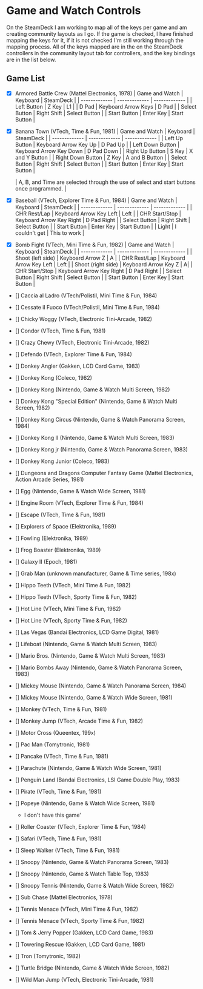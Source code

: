 # Game and Watch Controls

On the SteamDeck I am working to map all of the keys per game and am creating community layouts as I go. If the game is checked, I have finished mapping the keys for it, if it is not checked I'm still working through the mapping process. All of the keys mapped are in the on the SteamDeck controllers in the community layout tab for controllers, and the key bindings are in the list below. 

## Game List

- [x] Armored Battle Crew (Mattel Electronics, 1978)
	| Game and Watch | Keyboard | SteamDeck |
	| ------------- | ------------- | ------------- |
	| Left Button  | Z Key  | L1  |
	| D Pad | Keyboard Arrow Keys  | D Pad  |
	| Select Button  | Right Shift  | Select Button  |
	| Start Button  | Enter Key  | Start Button  |
	  
- [x] Banana Town (VTech, Time & Fun, 1981)
	| Game and Watch | Keyboard | SteamDeck |
	| ------------- | ------------- | ------------- |
	| Left Up Button  | Keyboard Arrow Key Up  | D Pad Up  |
	| Left Down Button  | Keyboard Arrow Key Down  | D Pad Down  |
	| Right Up Button  | S Key  | X and Y Button   |
	| Right Down Button  | Z Key  | A and B Button  |
	| Select Button  | Right Shift  | Select Button  |
	| Start Button  | Enter Key  | Start Button  |

	| A, B, and Time are selected through the use of select and start buttons once programmed. |

- [x] Baseball (VTech, Explorer Time & Fun, 1984)
	| Game and Watch | Keyboard | SteamDeck |
	| ------------- | ------------- | ------------- |
	| CHR Rest/Lap  | Keyboard Arrow Key Left  | Left  |
	| CHR Start/Stop  | Keyboard Arrow Key Right  | D Pad Right  |
	| Select Button  | Right Shift  | Select Button  |
	| Start Button  | Enter Key  | Start Button  |
	| Light  | I couldn't get  | This to work   |

- [x] Bomb Fight (VTech, Mini Time & Fun, 1982)
	| Game and Watch | Keyboard | SteamDeck |
	| ------------- | ------------- | ------------- |
	| Shoot (left side)  | Keyboard Arrow Z  | A  |
	| CHR Rest/Lap  | Keyboard Arrow Key Left  | Left  |
	| Shoot (right side)  | Keyboard Arrow Key Z  | A|
	| CHR Start/Stop  | Keyboard Arrow Key Right  | D Pad Right  |
	| Select Button  | Right Shift  | Select Button  |
	| Start Button  | Enter Key  | Start Button  |

- [] Caccia al Ladro (VTech/Polistil, Mini Time & Fun, 1984)

- [] Cessate il Fuoco (VTech/Polistil, Mini Time & Fun, 1984)

- [] Chicky Woggy (VTech, Electronic Tini-Arcade, 1982)

- [] Condor (VTech, Time & Fun, 1981)

- [] Crazy Chewy (VTech, Electronic Tini-Arcade, 1982)

- [] Defendo (VTech, Explorer Time & Fun, 1984)

- [] Donkey Angler (Gakken, LCD Card Game, 1983)

- [] Donkey Kong (Coleco, 1982)

- [] Donkey Kong (Nintendo, Game & Watch Multi Screen, 1982)

- [] Donkey Kong "Special Edition" (Nintendo, Game & Watch Multi Screen, 1982)

- [] Donkey Kong Circus (Nintendo, Game & Watch Panorama Screen, 1984)

- [] Donkey Kong II (Nintendo, Game & Watch Multi Screen, 1983)

- [] Donkey Kong jr (Nintendo, Game & Watch Panorama Screen, 1983)

- [] Donkey Kong Junior (Coleco, 1983)

- [] Dungeons and Dragons Computer Fantasy Game (Mattel Electronics, Action Arcade Series, 1981)

- [] Egg (Nintendo, Game & Watch Wide Screen, 1981)

- [] Engine Room (VTech, Explorer Time & Fun, 1984)

- [] Escape (VTech, Time & Fun, 1981)

- [] Explorers of Space (Elektronika, 1989)

- [] Fowling (Elektronika, 1989)

- [] Frog Boaster (Elektronika, 1989)
  
- [] Galaxy II (Epoch, 1981)

- [] Grab Man (unknown manufacturer, Game & Time series, 198x)

- [] Hippo Teeth (VTech, Mini Time & Fun, 1982)

- [] Hippo Teeth (VTech, Sporty Time & Fun, 1982)

- [] Hot Line (VTech, Mini Time & Fun, 1982)

- [] Hot Line (VTech, Sporty Time & Fun, 1982)

- [] Las Vegas (Bandai Electronics, LCD Game Digital, 1981)

- [] Lifeboat (Nintendo, Game & Watch Multi Screen, 1983)

- [] Mario Bros. (Nintendo, Game & Watch Multi Screen, 1983)

- [] Mario Bombs Away (Nintendo, Game & Watch Panorama Screen, 1983)
 
- [] Mickey Mouse (Nintendo, Game & Watch Panorama Screen, 1984)

- [] Mickey Mouse (Nintendo, Game & Watch Wide Screen, 1981)

- [] Monkey (VTech, Time & Fun, 1981)

- [] Monkey Jump (VTech, Arcade Time & Fun, 1982)

- [] Motor Cross (Queentex, 199x)

- [] Pac Man (Tomytronic, 1981)

- [] Pancake (VTech, Time & Fun, 1981)

- [] Parachute (Nintendo, Game & Watch Wide Screen, 1981)

- [] Penguin Land (Bandai Electronics, LSI Game Double Play, 1983)

- [] Pirate (VTech, Time & Fun, 1981)

- [] Popeye (Nintendo, Game & Watch Wide Screen, 1981)
    - I don't have this game'

- [] Roller Coaster (VTech, Explorer Time & Fun, 1984)

- [] Safari (VTech, Time & Fun, 1981)

- [] Sleep Walker (VTech, Time & Fun, 1981)

- [] Snoopy (Nintendo, Game & Watch Panorama Screen, 1983)

- [] Snoopy (Nintendo, Game & Watch Table Top, 1983)

- [] Snoopy Tennis (Nintendo, Game & Watch Wide Screen, 1982)

- [] Sub Chase (Mattel Electronics, 1978)

- [] Tennis Menace (VTech, Mini Time & Fun, 1982)

- [] Tennis Menace (VTech, Sporty Time & Fun, 1982)

- [] Tom & Jerry Popper (Gakken, LCD Card Game, 1983)

- [] Towering Rescue (Gakken, LCD Card Game, 1981)

- [] Tron (Tomytronic, 1982)

- [] Turtle Bridge (Nintendo, Game & Watch Wide Screen, 1982)

- [] Wild Man Jump (VTech, Electronic Tini-Arcade, 1981)
